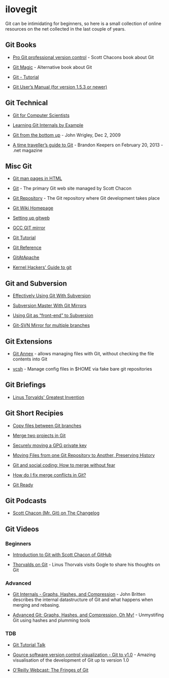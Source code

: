 # ilovegit

Git can be intimidating for beginners, so here is a small collection
of online resources on the net collected in the last couple of years.


## Git Books


* [Pro Git professional version control](http://book.git-scm.com/) -
    Scott Chacons book about Git

* [Git Magic](http://www-cs-students.stanford.edu/~blynn/gitmagic/) -
    Alternative book about Git

* [Git - Tutorial](http://www.vogella.com/tutorials/Git/article.html)

* [Git User’s Manual (for version 1.5.3 or
    newer)](http://schacon.github.com/git/user-manual.html)


## Git Technical


* [Git for Computer Scientists](http://eagain.net/articles/git-for-computer-scientists/)

* [Learning Git Internals by
    Example](http://teohm.github.com/blog/2011/05/30/learning-git-internals-by-example/)

* [Git from the bottom
    up](http://ftp.newartisans.com/pub/git.from.bottom.up.pdf) - John
    Wrigley, Dec 2, 2009

* [A time traveller’s guide to Git](http://www.netmagazine.com/features/time-travellers-guide-git) - Brandon Keepers on February 20, 2013 - .net magazine

## Misc Git


* [Git man pages in HTML](https://www.kernel.org/pub/software/scm/git/docs/)

* [Git](http://git-scm.com/) - The primary Git web site managed by Scott Chacon

* [Git Repository](http://git.kernel.org/?p=git/git.git;a=summary) -
  The Git repository where Git development takes place

* [Git Wiki Homepage](https://git.wiki.kernel.org/index.html)

* [Setting up gitweb](https://wincent.com/wiki/Setting_up_gitweb)

* [GCC GIT mirror](http://gcc.gnu.org/wiki/GitMirror)

* [Git Tutorial](http://www.gromacs.org/Developer_Zone/Git/Git_Tutorial)

* [Git Reference](http://gitref.org/index.html)

* [GitAtApache](http://wiki.apache.org/general/GitAtApache)

* [Kernel Hackers' Guide to git](http://linux.yyz.us/git-howto.html)

## Git and Subversion


* [Effectively Using Git With
  Subversion](http://www.viget.com/extend/effectively-using-git-with-subversion/)

* [Subversion Master With Git
  Mirrors](http://kris.me.uk/2010/10/01/svn-master-with-git-mirrors.html)

* [Using Git as “front-end” to
  Subversion](http://xliska.wordpress.com/2011/06/26/using-git-as-front-end-to-subversion/)

* [Git-SVN Mirror for multiple
    branches](http://blog.tfnico.com/2010/11/git-svn-mirror-for-multiple-branches.html)

## Git Extensions


* [Git Annex](http://git-annex.branchable.com/) - allows managing
  files with Git, without checking the file contents into Git

* [vcsh](https://github.com/RichiH/vcsh) - Manage config files in
  \$HOME via fake bare git repositories

## Git Briefings


* [Linus Torvalds' Greatest Invention](http://perl.plover.com/classes/git/)

## Git Short Recipies


* [Copy files between Git
  branches](http://xliska.wordpress.com/2010/09/22/copy-files-between-git-branches/)

* [Merge two projects in
  Git](http://xliska.wordpress.com/2010/09/29/how-to-merge-two-projects-not-a-subtree-method/)

* [Securely moving a GPG private
  key](http://xliska.wordpress.com/2011/12/06/securely-moving-a-gpg-private-key/)

* [Moving Files from one Git Repository to Another, Preserving
  History](http://gbayer.com/development/moving-files-from-one-git-repository-to-another-preserving-history/)

* [Git and social coding: How to merge without
  fear](http://blog.springsource.org/2010/12/21/git-and-social-coding-how-to-merge-without-fear/)

* [How do I fix merge conflicts in
  Git?](http://stackoverflow.com/questions/161813/how-do-i-fix-merge-conflicts-in-git)

* [Git Ready](http://gitready.com/)

## Git Podcasts


* [Scott Chacon (Mr. Git) on The
  Changelog](http://thechangelog.com/post/3445186374/episode-0-4-9-git-showoff-and-xbox-kinect-with-scott-cha)






## Git Videos


### Beginners


* [Introduction to Git with Scott Chacon of
  GitHub](http://www.youtube.com/watch?v=ZDR433b0HJY)


* [Thorvalds on Git](http://www.youtube.com/watch?v=4XpnKHJAok8) -
  Linus Thorvals visits Gogle to share his thoughts on Git



### Advanced

* [Git Internals - Graphs, Hashes, and
  Compression](http://youtu.be/I-lGyn3PHP4) - John Britten describes
  the internal datastructure of Git and what happens when merging and
  rebasing.

* [Advanced Git: Graphs, Hashes, and Compression, Oh
  My!](http://www.youtube.com/watch?v=ig5E8CcdM9g) - Unmystifing Git
  using hashes and plumming tools


### TDB

* [Git Tutorial
    Talk](http://excess.org/article/2008/07/ogre-git-tutorial/)

* [Gource software version control visualization - Git to
    v1.0](http://www.youtube.com/watch?v=GTMC3g2Xy8c) - Amazing
    visualisation of the development of Git up to version 1.0

* [O'Reilly Webcast: The Fringes of Git](http://www.youtube.com/watch?v=qh-R0-7Ii_U)

